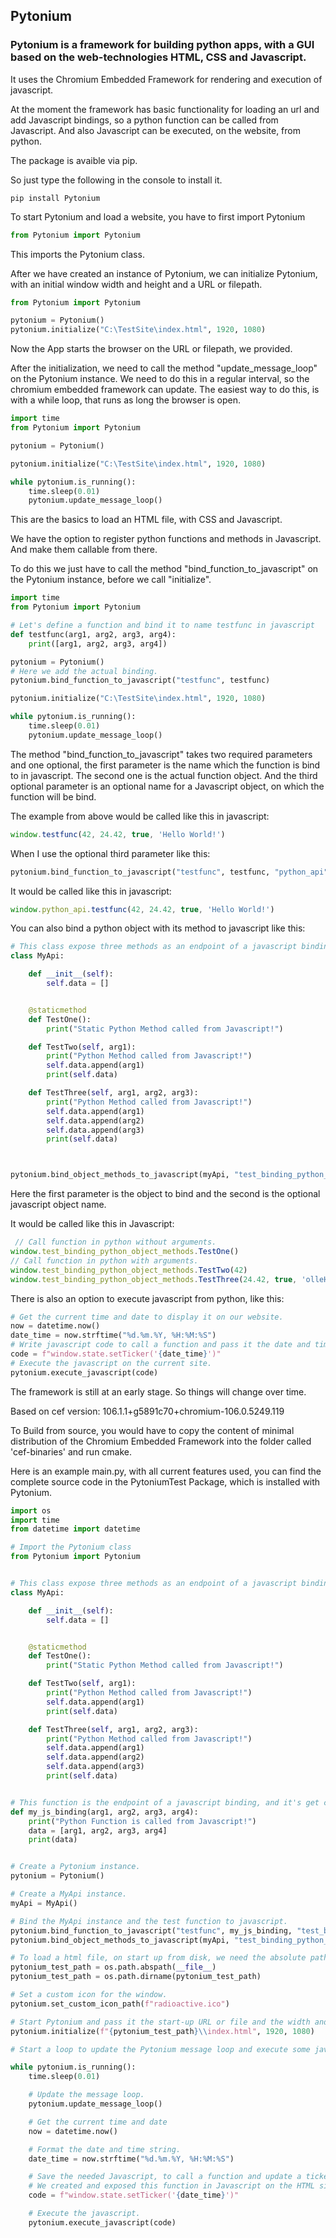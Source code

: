 ## Pytonium
### Pytonium is a framework for building python apps, with a GUI based on the web-technologies HTML, CSS and Javascript.

It uses the Chromium Embedded Framework for rendering and execution of javascript.

At the moment the framework has basic functionality for loading an url and add
Javascript bindings, so a python function can be called from Javascript.
And also Javascript can be executed, on the website, from python.

The package is avaible via pip.

So just type the following in the console to install it.
```
pip install Pytonium
```

To start Pytonium and load a website, you have to first import Pytonium

```python
from Pytonium import Pytonium
```
This imports the Pytonium class.

After we have created an instance of Pytonium, we can initialize Pytonium, with an initial window width and height and
a URL or filepath. 

```python
from Pytonium import Pytonium

pytonium = Pytonium()
pytonium.initialize("C:\TestSite\index.html", 1920, 1080)
```
Now the App starts the browser on the URL or filepath, we provided.

After the initialization, we need to call the method "update_message_loop" on the Pytonium instance. We need to do
this in a regular interval, so the chromium embedded framework can update.
The easiest way to do this, is with a while loop, that runs as long the browser is open.

```python
import time
from Pytonium import Pytonium

pytonium = Pytonium()

pytonium.initialize("C:\TestSite\index.html", 1920, 1080)

while pytonium.is_running():
    time.sleep(0.01)
    pytonium.update_message_loop()
```

This are the basics to load an HTML file, with CSS and Javascript. 

We have the option to register python functions and methods in Javascript. And make them callable from there.

To do this we just have to call the method "bind_function_to_javascript" on the Pytonium instance, before we call "initialize".


```python
import time
from Pytonium import Pytonium

# Let's define a function and bind it to name testfunc in javascript
def testfunc(arg1, arg2, arg3, arg4):
    print([arg1, arg2, arg3, arg4])

pytonium = Pytonium()
# Here we add the actual binding.
pytonium.bind_function_to_javascript("testfunc", testfunc)

pytonium.initialize("C:\TestSite\index.html", 1920, 1080)

while pytonium.is_running():
    time.sleep(0.01)
    pytonium.update_message_loop()
```

The method "bind_function_to_javascript" takes two required parameters and one optional, the first parameter is
the name which the function is bind to in javascript. The second one is the actual function object. And the third optional
parameter is an optional name for a Javascript object, on which the function will be bind.

The example from above would be called like this in javascript:

```javascript
window.testfunc(42, 24.42, true, 'Hello World!')
```

When I use the optional third parameter like this:

```python
pytonium.bind_function_to_javascript("testfunc", testfunc, "python_api")
```

It would be called like this in javascript:
```javascript
window.python_api.testfunc(42, 24.42, true, 'Hello World!')
```

You can also bind a python object with its method to javascript like this:
```python
# This class expose three methods as an endpoint of a javascript binding, and they get called on the test website.
class MyApi:

    def __init__(self):
        self.data = []


    @staticmethod
    def TestOne():
        print("Static Python Method called from Javascript!")

    def TestTwo(self, arg1):
        print("Python Method called from Javascript!")
        self.data.append(arg1)
        print(self.data)

    def TestThree(self, arg1, arg2, arg3):
        print("Python Method called from Javascript!")
        self.data.append(arg1)
        self.data.append(arg2)
        self.data.append(arg3)
        print(self.data)



pytonium.bind_object_methods_to_javascript(myApi, "test_binding_python_object_methods")
```
Here the first parameter is the object to bind and the second is the optional javascript object name.

It would be called like this in Javascript:
```javascript
 // Call function in python without arguments.
window.test_binding_python_object_methods.TestOne()
// Call function in python with arguments.
window.test_binding_python_object_methods.TestTwo(42)
window.test_binding_python_object_methods.TestThree(24.42, true, 'olleH dlroW!')
```

There is also an option to execute javascript from python, like this:

```python
# Get the current time and date to display it on our website.
now = datetime.now()
date_time = now.strftime("%d.%m.%Y, %H:%M:%S")
# Write javascript code to call a function and pass it the date and time.
code = f"window.state.setTicker('{date_time}')"
# Execute the javascript on the current site.
pytonium.execute_javascript(code)
```

The framework is still at an early stage. So things will change over time.

Based on cef version: 106.1.1+g5891c70+chromium-106.0.5249.119

To Build from source, you would have to copy the content of minimal 
distribution of the Chromium Embedded Framework into the folder called 'cef-binaries' and run cmake.


Here is an example main.py, with all current features used, you can find the complete source code in the PytoniumTest Package, which is installed with Pytonium.

```python
import os
import time
from datetime import datetime

# Import the Pytonium class
from Pytonium import Pytonium


# This class expose three methods as an endpoint of a javascript binding, and they get called on the test website.
class MyApi:

    def __init__(self):
        self.data = []


    @staticmethod
    def TestOne():
        print("Static Python Method called from Javascript!")

    def TestTwo(self, arg1):
        print("Python Method called from Javascript!")
        self.data.append(arg1)
        print(self.data)

    def TestThree(self, arg1, arg2, arg3):
        print("Python Method called from Javascript!")
        self.data.append(arg1)
        self.data.append(arg2)
        self.data.append(arg3)
        print(self.data)


# This function is the endpoint of a javascript binding, and it's get called on the test website.
def my_js_binding(arg1, arg2, arg3, arg4):
    print("Python Function is called from Javascript!")
    data = [arg1, arg2, arg3, arg4]
    print(data)


# Create a Pytonium instance.
pytonium = Pytonium()

# Create a MyApi instance.
myApi = MyApi()

# Bind the MyApi instance and the test function to javascript.
pytonium.bind_function_to_javascript("testfunc", my_js_binding, "test_binding_python_function")
pytonium.bind_object_methods_to_javascript(myApi, "test_binding_python_object_methods")

# To load a html file, on start up from disk, we need the absolute path to it, so we get it here.
pytonium_test_path = os.path.abspath(__file__)
pytonium_test_path = os.path.dirname(pytonium_test_path)

# Set a custom icon for the window.
pytonium.set_custom_icon_path(f"radioactive.ico")

# Start Pytonium and pass it the start-up URL or file and the width and height of the Window.
pytonium.initialize(f"{pytonium_test_path}\\index.html", 1920, 1080)

# Start a loop to update the Pytonium message loop and execute some javascript.

while pytonium.is_running():
    time.sleep(0.01)

    # Update the message loop.
    pytonium.update_message_loop()

    # Get the current time and date
    now = datetime.now()

    # Format the date and time string.
    date_time = now.strftime("%d.%m.%Y, %H:%M:%S")

    # Save the needed Javascript, to call a function and update a ticker with the current date and time.
    # We created and exposed this function in Javascript on the HTML site.
    code = f"window.state.setTicker('{date_time}')"

    # Execute the javascript.
    pytonium.execute_javascript(code)


```